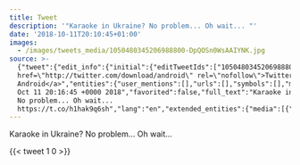 ```yaml
---
title: Tweet
description: '"Karaoke in Ukraine? No problem... Oh wait... "'
date: '2018-10-11T20:10:45+01:00'
images:
  - /images/tweets_media/1050480345206988800-DpQOSn0WsAAIYNK.jpg
source: >-
  {"tweet":{"edit_info":{"initial":{"editTweetIds":["1050480345206988800"],"editableUntil":"2018-10-11T21:16:45.935Z","editsRemaining":"5","isEditEligible":true}},"retweeted":false,"source":"<a
  href=\"http://twitter.com/download/android\" rel=\"nofollow\">Twitter for
  Android</a>","entities":{"user_mentions":[],"urls":[],"symbols":[],"media":[{"expanded_url":"https://twitter.com/toychicken/status/1050480345206988800/photo/1","indices":["45","68"],"url":"https://t.co/h1hak9q6sh","media_url":"http://pbs.twimg.com/media/DpQOSn0WsAAIYNK.jpg","id_str":"1050480326173175808","id":"1050480326173175808","media_url_https":"https://pbs.twimg.com/media/DpQOSn0WsAAIYNK.jpg","sizes":{"large":{"w":"2048","h":"1536","resize":"fit"},"small":{"w":"680","h":"510","resize":"fit"},"thumb":{"w":"150","h":"150","resize":"crop"},"medium":{"w":"1200","h":"900","resize":"fit"}},"type":"photo","display_url":"pic.twitter.com/h1hak9q6sh"}],"hashtags":[]},"display_text_range":["0","68"],"favorite_count":"1","id_str":"1050480345206988800","truncated":false,"retweet_count":"0","id":"1050480345206988800","possibly_sensitive":false,"created_at":"Thu
  Oct 11 20:16:45 +0000 2018","favorited":false,"full_text":"Karaoke in Ukraine?
  No problem... Oh wait...
  https://t.co/h1hak9q6sh","lang":"en","extended_entities":{"media":[{"expanded_url":"https://twitter.com/toychicken/status/1050480345206988800/photo/1","indices":["45","68"],"url":"https://t.co/h1hak9q6sh","media_url":"http://pbs.twimg.com/media/DpQOSn0WsAAIYNK.jpg","id_str":"1050480326173175808","id":"1050480326173175808","media_url_https":"https://pbs.twimg.com/media/DpQOSn0WsAAIYNK.jpg","sizes":{"large":{"w":"2048","h":"1536","resize":"fit"},"small":{"w":"680","h":"510","resize":"fit"},"thumb":{"w":"150","h":"150","resize":"crop"},"medium":{"w":"1200","h":"900","resize":"fit"}},"type":"photo","display_url":"pic.twitter.com/h1hak9q6sh"}]}}}
---
```

Karaoke in Ukraine? No problem... Oh wait... 
    
{{< tweet 1 0 >}}
    
